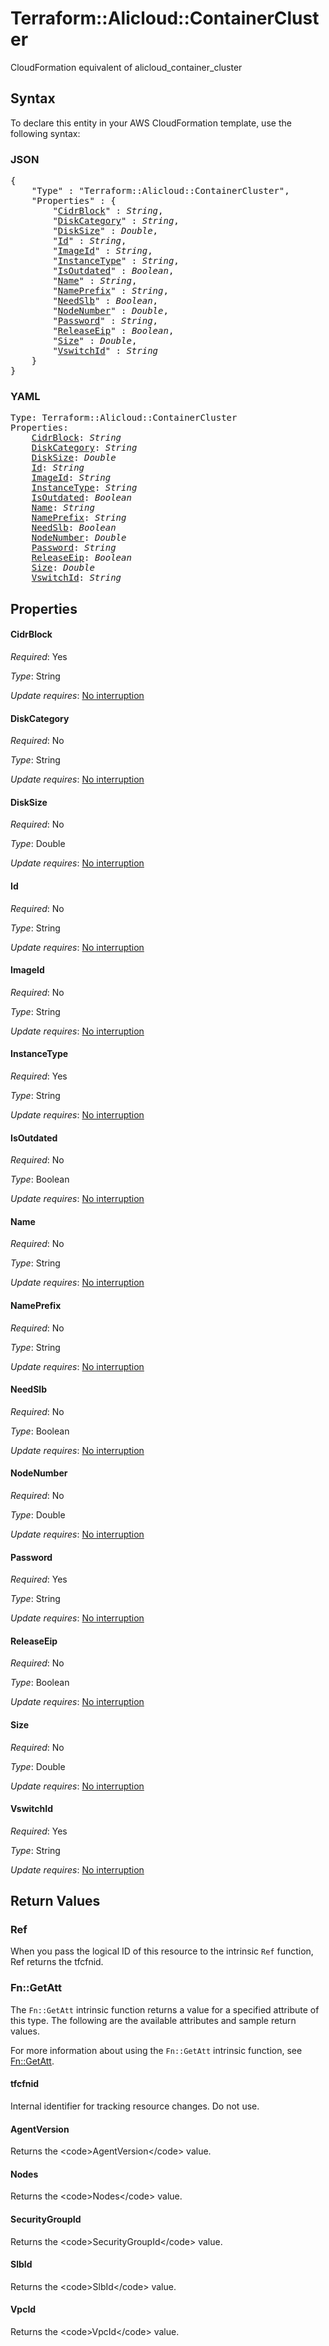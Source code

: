 # Terraform::Alicloud::ContainerCluster

CloudFormation equivalent of alicloud_container_cluster

## Syntax

To declare this entity in your AWS CloudFormation template, use the following syntax:

### JSON

<pre>
{
    "Type" : "Terraform::Alicloud::ContainerCluster",
    "Properties" : {
        "<a href="#cidrblock" title="CidrBlock">CidrBlock</a>" : <i>String</i>,
        "<a href="#diskcategory" title="DiskCategory">DiskCategory</a>" : <i>String</i>,
        "<a href="#disksize" title="DiskSize">DiskSize</a>" : <i>Double</i>,
        "<a href="#id" title="Id">Id</a>" : <i>String</i>,
        "<a href="#imageid" title="ImageId">ImageId</a>" : <i>String</i>,
        "<a href="#instancetype" title="InstanceType">InstanceType</a>" : <i>String</i>,
        "<a href="#isoutdated" title="IsOutdated">IsOutdated</a>" : <i>Boolean</i>,
        "<a href="#name" title="Name">Name</a>" : <i>String</i>,
        "<a href="#nameprefix" title="NamePrefix">NamePrefix</a>" : <i>String</i>,
        "<a href="#needslb" title="NeedSlb">NeedSlb</a>" : <i>Boolean</i>,
        "<a href="#nodenumber" title="NodeNumber">NodeNumber</a>" : <i>Double</i>,
        "<a href="#password" title="Password">Password</a>" : <i>String</i>,
        "<a href="#releaseeip" title="ReleaseEip">ReleaseEip</a>" : <i>Boolean</i>,
        "<a href="#size" title="Size">Size</a>" : <i>Double</i>,
        "<a href="#vswitchid" title="VswitchId">VswitchId</a>" : <i>String</i>
    }
}
</pre>

### YAML

<pre>
Type: Terraform::Alicloud::ContainerCluster
Properties:
    <a href="#cidrblock" title="CidrBlock">CidrBlock</a>: <i>String</i>
    <a href="#diskcategory" title="DiskCategory">DiskCategory</a>: <i>String</i>
    <a href="#disksize" title="DiskSize">DiskSize</a>: <i>Double</i>
    <a href="#id" title="Id">Id</a>: <i>String</i>
    <a href="#imageid" title="ImageId">ImageId</a>: <i>String</i>
    <a href="#instancetype" title="InstanceType">InstanceType</a>: <i>String</i>
    <a href="#isoutdated" title="IsOutdated">IsOutdated</a>: <i>Boolean</i>
    <a href="#name" title="Name">Name</a>: <i>String</i>
    <a href="#nameprefix" title="NamePrefix">NamePrefix</a>: <i>String</i>
    <a href="#needslb" title="NeedSlb">NeedSlb</a>: <i>Boolean</i>
    <a href="#nodenumber" title="NodeNumber">NodeNumber</a>: <i>Double</i>
    <a href="#password" title="Password">Password</a>: <i>String</i>
    <a href="#releaseeip" title="ReleaseEip">ReleaseEip</a>: <i>Boolean</i>
    <a href="#size" title="Size">Size</a>: <i>Double</i>
    <a href="#vswitchid" title="VswitchId">VswitchId</a>: <i>String</i>
</pre>

## Properties

#### CidrBlock

_Required_: Yes

_Type_: String

_Update requires_: [No interruption](https://docs.aws.amazon.com/AWSCloudFormation/latest/UserGuide/using-cfn-updating-stacks-update-behaviors.html#update-no-interrupt)

#### DiskCategory

_Required_: No

_Type_: String

_Update requires_: [No interruption](https://docs.aws.amazon.com/AWSCloudFormation/latest/UserGuide/using-cfn-updating-stacks-update-behaviors.html#update-no-interrupt)

#### DiskSize

_Required_: No

_Type_: Double

_Update requires_: [No interruption](https://docs.aws.amazon.com/AWSCloudFormation/latest/UserGuide/using-cfn-updating-stacks-update-behaviors.html#update-no-interrupt)

#### Id

_Required_: No

_Type_: String

_Update requires_: [No interruption](https://docs.aws.amazon.com/AWSCloudFormation/latest/UserGuide/using-cfn-updating-stacks-update-behaviors.html#update-no-interrupt)

#### ImageId

_Required_: No

_Type_: String

_Update requires_: [No interruption](https://docs.aws.amazon.com/AWSCloudFormation/latest/UserGuide/using-cfn-updating-stacks-update-behaviors.html#update-no-interrupt)

#### InstanceType

_Required_: Yes

_Type_: String

_Update requires_: [No interruption](https://docs.aws.amazon.com/AWSCloudFormation/latest/UserGuide/using-cfn-updating-stacks-update-behaviors.html#update-no-interrupt)

#### IsOutdated

_Required_: No

_Type_: Boolean

_Update requires_: [No interruption](https://docs.aws.amazon.com/AWSCloudFormation/latest/UserGuide/using-cfn-updating-stacks-update-behaviors.html#update-no-interrupt)

#### Name

_Required_: No

_Type_: String

_Update requires_: [No interruption](https://docs.aws.amazon.com/AWSCloudFormation/latest/UserGuide/using-cfn-updating-stacks-update-behaviors.html#update-no-interrupt)

#### NamePrefix

_Required_: No

_Type_: String

_Update requires_: [No interruption](https://docs.aws.amazon.com/AWSCloudFormation/latest/UserGuide/using-cfn-updating-stacks-update-behaviors.html#update-no-interrupt)

#### NeedSlb

_Required_: No

_Type_: Boolean

_Update requires_: [No interruption](https://docs.aws.amazon.com/AWSCloudFormation/latest/UserGuide/using-cfn-updating-stacks-update-behaviors.html#update-no-interrupt)

#### NodeNumber

_Required_: No

_Type_: Double

_Update requires_: [No interruption](https://docs.aws.amazon.com/AWSCloudFormation/latest/UserGuide/using-cfn-updating-stacks-update-behaviors.html#update-no-interrupt)

#### Password

_Required_: Yes

_Type_: String

_Update requires_: [No interruption](https://docs.aws.amazon.com/AWSCloudFormation/latest/UserGuide/using-cfn-updating-stacks-update-behaviors.html#update-no-interrupt)

#### ReleaseEip

_Required_: No

_Type_: Boolean

_Update requires_: [No interruption](https://docs.aws.amazon.com/AWSCloudFormation/latest/UserGuide/using-cfn-updating-stacks-update-behaviors.html#update-no-interrupt)

#### Size

_Required_: No

_Type_: Double

_Update requires_: [No interruption](https://docs.aws.amazon.com/AWSCloudFormation/latest/UserGuide/using-cfn-updating-stacks-update-behaviors.html#update-no-interrupt)

#### VswitchId

_Required_: Yes

_Type_: String

_Update requires_: [No interruption](https://docs.aws.amazon.com/AWSCloudFormation/latest/UserGuide/using-cfn-updating-stacks-update-behaviors.html#update-no-interrupt)

## Return Values

### Ref

When you pass the logical ID of this resource to the intrinsic `Ref` function, Ref returns the tfcfnid.

### Fn::GetAtt

The `Fn::GetAtt` intrinsic function returns a value for a specified attribute of this type. The following are the available attributes and sample return values.

For more information about using the `Fn::GetAtt` intrinsic function, see [Fn::GetAtt](https://docs.aws.amazon.com/AWSCloudFormation/latest/UserGuide/intrinsic-function-reference-getatt.html).

#### tfcfnid

Internal identifier for tracking resource changes. Do not use.

#### AgentVersion

Returns the &lt;code&gt;AgentVersion&lt;/code&gt; value.

#### Nodes

Returns the &lt;code&gt;Nodes&lt;/code&gt; value.

#### SecurityGroupId

Returns the &lt;code&gt;SecurityGroupId&lt;/code&gt; value.

#### SlbId

Returns the &lt;code&gt;SlbId&lt;/code&gt; value.

#### VpcId

Returns the &lt;code&gt;VpcId&lt;/code&gt; value.


